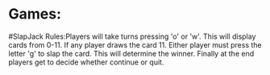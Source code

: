 # Games:
#SlapJack
Rules:Players will take turns pressing 'o' or 'w'. This will display cards from 0-11. If any player draws the card 11.
Either player must press the letter 'g' to slap the card. This will determine the winner. Finally at the end players get to decide whether continue or quit.



